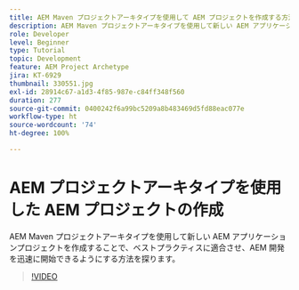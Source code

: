 ```yaml
---
title: AEM Maven プロジェクトアーキタイプを使用して AEM プロジェクトを作成する方法
description: AEM Maven プロジェクトアーキタイプを使用して新しい AEM アプリケーションプロジェクトを作成することで、ベストプラクティスに適合させ、AEM 開発を迅速に開始できるようにする方法を探ります。
role: Developer
level: Beginner
type: Tutorial
topic: Development
feature: AEM Project Archetype
jira: KT-6929
thumbnail: 330551.jpg
exl-id: 28914c67-a1d3-4f85-987e-c84ff348f560
duration: 277
source-git-commit: 0400242f6a99bc5209a8b483469d5fd88eac077e
workflow-type: ht
source-wordcount: '74'
ht-degree: 100%

---
```


# AEM プロジェクトアーキタイプを使用した AEM プロジェクトの作成

AEM Maven プロジェクトアーキタイプを使用して新しい AEM アプリケーションプロジェクトを作成することで、ベストプラクティスに適合させ、AEM 開発を迅速に開始できるようにする方法を探ります。

>[!VIDEO](https://video.tv.adobe.com/v/330551?quality=12&learn=on)
